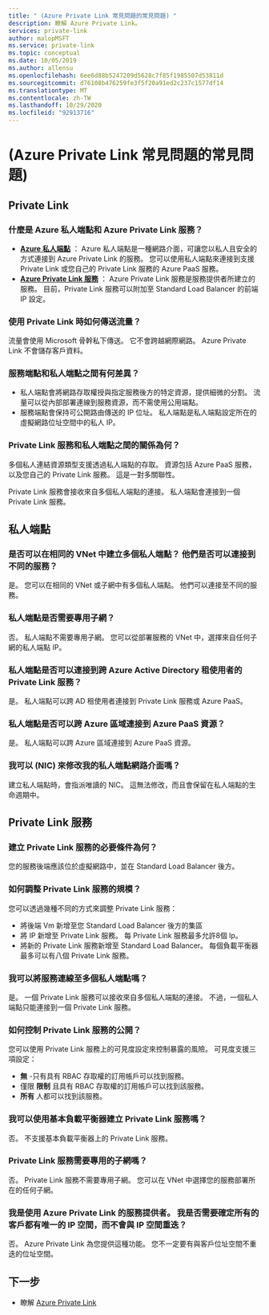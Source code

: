 ```yaml
---
title: " (Azure Private Link 常見問題的常見問題) "
description: 瞭解 Azure Private Link。
services: private-link
author: malopMSFT
ms.service: private-link
ms.topic: conceptual
ms.date: 10/05/2019
ms.author: allensu
ms.openlocfilehash: 6ee6d88b5247209d5628c7f85f1985507d53811d
ms.sourcegitcommit: d76108b476259fe3f5f20a91ed2c237c1577df14
ms.translationtype: MT
ms.contentlocale: zh-TW
ms.lasthandoff: 10/29/2020
ms.locfileid: "92913716"
---
```

# <a name="azure-private-link-frequently-asked-questions-faq"></a> (Azure Private Link 常見問題的常見問題) 

## <a name="private-link"></a>Private Link

### <a name="what-is-azure-private-endpoint-and-azure-private-link-service"></a>什麼是 Azure 私人端點和 Azure Private Link 服務？

- **[Azure 私人端點](private-endpoint-overview.md)** ： Azure 私人端點是一種網路介面，可讓您以私人且安全的方式連接到 Azure Private Link 的服務。 您可以使用私人端點來連接到支援 Private Link 或您自己的 Private Link 服務的 Azure PaaS 服務。
- **[Azure Private Link 服務](private-link-service-overview.md)** ： Azure Private Link 服務是服務提供者所建立的服務。 目前，Private Link 服務可以附加至 Standard Load Balancer 的前端 IP 設定。 

### <a name="how-is-traffic-being-sent-when-using-private-link"></a>使用 Private Link 時如何傳送流量？
流量會使用 Microsoft 骨幹私下傳送。 它不會跨越網際網路。 Azure Private Link 不會儲存客戶資料。
 
### <a name="what-is-the-difference-between-a-service-endpoints-and-a-private-endpoints"></a>服務端點和私人端點之間有何差異？
- 私人端點會將網路存取權授與指定服務後方的特定資源，提供細微的分割。 流量可以從內部部署連線到服務資源，而不需使用公用端點。
- 服務端點會保持可公開路由傳送的 IP 位址。  私人端點是私人端點設定所在的虛擬網路位址空間中的私人 IP。

### <a name="what-is-the-relationship-between-private-link-service-and-private-endpoint"></a>Private Link 服務和私人端點之間的關係為何？
多個私人連結資源類型支援透過私人端點的存取。 資源包括 Azure PaaS 服務，以及您自己的 Private Link 服務。 這是一對多關聯性。 

Private Link 服務會接收來自多個私人端點的連接。 私人端點會連接到一個 Private Link 服務。    

## <a name="private-endpoint"></a>私人端點 
 
### <a name="can-i-create-multiple-private-endpoints-in-same-vnet-can-they-connect-to-different-services"></a>是否可以在相同的 VNet 中建立多個私人端點？ 他們是否可以連接到不同的服務？ 
是。 您可以在相同的 VNet 或子網中有多個私人端點。 他們可以連接至不同的服務。  
 
### <a name="do-i-require-a-dedicated-subnet-for-private-endpoints"></a>私人端點是否需要專用子網？ 
否。 私人端點不需要專用子網。 您可以從部署服務的 VNet 中，選擇來自任何子網的私人端點 IP。  
 
### <a name="can-private-endpoint-connect-to-private-link-service-across-azure-active-directory-tenants"></a>私人端點是否可以連接到跨 Azure Active Directory 租使用者的 Private Link 服務？ 
是。 私人端點可以跨 AD 租使用者連接到 Private Link 服務或 Azure PaaS。  
 
### <a name="can-private-endpoint-connect-to-azure-paas-resources-across-azure-regions"></a>私人端點是否可以跨 Azure 區域連接到 Azure PaaS 資源？
是。 私人端點可以跨 Azure 區域連接到 Azure PaaS 資源。

### <a name="can-i-modify-my-private-endpoint-network-interface-nic-"></a>我可以 (NIC) 來修改我的私人端點網路介面嗎？
建立私人端點時，會指派唯讀的 NIC。 這無法修改，而且會保留在私人端點的生命週期中。

## <a name="private-link-service"></a>Private Link 服務
 
### <a name="what-are-the-pre-requisites-for-creating-a-private-link-service"></a>建立 Private Link 服務的必要條件為何？ 
您的服務後端應該位於虛擬網路中，並在 Standard Load Balancer 後方。
 
### <a name="how-can-i-scale-my-private-link-service"></a>如何調整 Private Link 服務的規模？ 
您可以透過幾種不同的方式來調整 Private Link 服務： 
- 將後端 Vm 新增至您 Standard Load Balancer 後方的集區 
- 將 IP 新增至 Private Link 服務。 每 Private Link 服務最多允許8個 Ip。  
- 將新的 Private Link 服務新增至 Standard Load Balancer。 每個負載平衡器最多可以有八個 Private Link 服務。   

### <a name="can-i-connect-my-service-to-multiple-private-endpoints"></a>我可以將服務連線至多個私人端點嗎？
是。 一個 Private Link 服務可以接收來自多個私人端點的連接。 不過，一個私人端點只能連接到一個 Private Link 服務。  
 
### <a name="how-should-i-control-the-exposure-of-my-private-link-service"></a>如何控制 Private Link 服務的公開？
您可以使用 Private Link 服務上的可見度設定來控制暴露的風險。 可見度支援三項設定：

- **無** -只有具有 RBAC 存取權的訂用帳戶可以找到服務。 
- 僅限 **限制** 且具有 RBAC 存取權的訂用帳戶可以找到該服務。 
- **所有** 人都可以找到該服務。 
 
### <a name="can-i-create-a-private-link-service-with-basic-load-balancer"></a>我可以使用基本負載平衡器建立 Private Link 服務嗎？ 
否。 不支援基本負載平衡器上的 Private Link 服務。
 
### <a name="is-a-dedicated-subnet-required-for-private-link-service"></a>Private Link 服務需要專用的子網嗎？ 
否。 Private Link 服務不需要專用子網。 您可以在 VNet 中選擇您的服務部署所在的任何子網。   

### <a name="im-a-service-provider-using-azure-private-link-do-i-need-to-make-sure-all-my-customers-have-unique-ip-space-and-dont-overlap-with-my-ip-space"></a>我是使用 Azure Private Link 的服務提供者。 我是否需要確定所有的客戶都有唯一的 IP 空間，而不會與 IP 空間重迭？ 
否。 Azure Private Link 為您提供這種功能。 您不一定要有與客戶位址空間不重迭的位址空間。 

##  <a name="next-steps"></a>下一步

- 瞭解 [Azure Private Link](private-link-overview.md)
